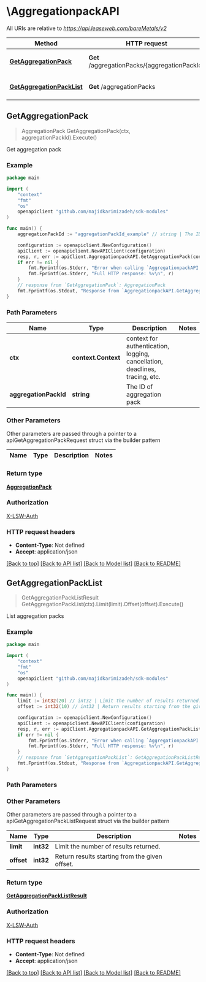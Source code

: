 # \AggregationpackAPI

All URIs are relative to *https://api.leaseweb.com/bareMetals/v2*

Method | HTTP request | Description
------------- | ------------- | -------------
[**GetAggregationPack**](AggregationpackAPI.md#GetAggregationPack) | **Get** /aggregationPacks/{aggregationPackId} | Get aggregation pack
[**GetAggregationPackList**](AggregationpackAPI.md#GetAggregationPackList) | **Get** /aggregationPacks | List aggregation packs



## GetAggregationPack

> AggregationPack GetAggregationPack(ctx, aggregationPackId).Execute()

Get aggregation pack



### Example

```go
package main

import (
	"context"
	"fmt"
	"os"
	openapiclient "github.com/majidkarimizadeh/sdk-modules"
)

func main() {
	aggregationPackId := "aggregationPackId_example" // string | The ID of aggregation pack

	configuration := openapiclient.NewConfiguration()
	apiClient := openapiclient.NewAPIClient(configuration)
	resp, r, err := apiClient.AggregationpackAPI.GetAggregationPack(context.Background(), aggregationPackId).Execute()
	if err != nil {
		fmt.Fprintf(os.Stderr, "Error when calling `AggregationpackAPI.GetAggregationPack``: %v\n", err)
		fmt.Fprintf(os.Stderr, "Full HTTP response: %v\n", r)
	}
	// response from `GetAggregationPack`: AggregationPack
	fmt.Fprintf(os.Stdout, "Response from `AggregationpackAPI.GetAggregationPack`: %v\n", resp)
}
```

### Path Parameters


Name | Type | Description  | Notes
------------- | ------------- | ------------- | -------------
**ctx** | **context.Context** | context for authentication, logging, cancellation, deadlines, tracing, etc.
**aggregationPackId** | **string** | The ID of aggregation pack | 

### Other Parameters

Other parameters are passed through a pointer to a apiGetAggregationPackRequest struct via the builder pattern


Name | Type | Description  | Notes
------------- | ------------- | ------------- | -------------


### Return type

[**AggregationPack**](AggregationPack.md)

### Authorization

[X-LSW-Auth](../README.md#X-LSW-Auth)

### HTTP request headers

- **Content-Type**: Not defined
- **Accept**: application/json

[[Back to top]](#) [[Back to API list]](../README.md#documentation-for-api-endpoints)
[[Back to Model list]](../README.md#documentation-for-models)
[[Back to README]](../README.md)


## GetAggregationPackList

> GetAggregationPackListResult GetAggregationPackList(ctx).Limit(limit).Offset(offset).Execute()

List aggregation packs



### Example

```go
package main

import (
	"context"
	"fmt"
	"os"
	openapiclient "github.com/majidkarimizadeh/sdk-modules"
)

func main() {
	limit := int32(20) // int32 | Limit the number of results returned. (optional)
	offset := int32(10) // int32 | Return results starting from the given offset. (optional)

	configuration := openapiclient.NewConfiguration()
	apiClient := openapiclient.NewAPIClient(configuration)
	resp, r, err := apiClient.AggregationpackAPI.GetAggregationPackList(context.Background()).Limit(limit).Offset(offset).Execute()
	if err != nil {
		fmt.Fprintf(os.Stderr, "Error when calling `AggregationpackAPI.GetAggregationPackList``: %v\n", err)
		fmt.Fprintf(os.Stderr, "Full HTTP response: %v\n", r)
	}
	// response from `GetAggregationPackList`: GetAggregationPackListResult
	fmt.Fprintf(os.Stdout, "Response from `AggregationpackAPI.GetAggregationPackList`: %v\n", resp)
}
```

### Path Parameters



### Other Parameters

Other parameters are passed through a pointer to a apiGetAggregationPackListRequest struct via the builder pattern


Name | Type | Description  | Notes
------------- | ------------- | ------------- | -------------
 **limit** | **int32** | Limit the number of results returned. | 
 **offset** | **int32** | Return results starting from the given offset. | 

### Return type

[**GetAggregationPackListResult**](GetAggregationPackListResult.md)

### Authorization

[X-LSW-Auth](../README.md#X-LSW-Auth)

### HTTP request headers

- **Content-Type**: Not defined
- **Accept**: application/json

[[Back to top]](#) [[Back to API list]](../README.md#documentation-for-api-endpoints)
[[Back to Model list]](../README.md#documentation-for-models)
[[Back to README]](../README.md)

